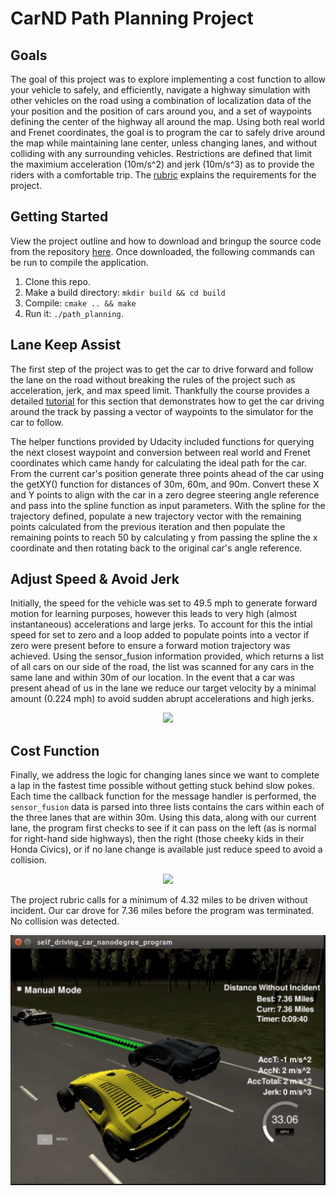 # CarND Path Planning Project

## Goals
The goal of this project was to explore implementing a cost function to allow your vehicle to safely, and efficiently, navigate a highway simulation with other vehicles on the road using a combination of localization data of the your position and the position of cars around you, and a set of waypoints defining the center of the highway all around the map. Using both real world and Frenet coordinates, the goal is to program the car to safely drive around the map while maintaining lane center, unless changing lanes, and without colliding with any surrounding vehicles. Restrictions are defined that limit the maximium acceleration (10m/s^2) and jerk (10m/s^3) as to provide the riders with a comfortable trip. The [rubric](https://review.udacity.com/#!/rubrics/1020/view) explains the requirements for the project.

## Getting Started
View the project outline and how to download and bringup the source code from the repository [here](https://github.com/djiglesias/CarND-Path-Planning-Project/blob/master/overview.md). Once downloaded, the following commands can be run to compile the application.

1. Clone this repo.
2. Make a build directory: `mkdir build && cd build`
3. Compile: `cmake .. && make`
4. Run it: `./path_planning`.

## Lane Keep Assist
The first step of the project was to get the car to drive forward and follow the lane on the road without breaking the rules of the project such as acceleration, jerk, and max speed limit. Thankfully the course provides a detailed [tutorial](https://www.youtube.com/watch?time_continue=1403&v=7sI3VHFPP0w) for this section that demonstrates how to get the car driving around the track by passing a vector of waypoints to the simulator for the car to follow.

The helper functions provided by Udacity included functions for querying the next closest waypoint and conversion between real world and Frenet coordinates which came handy for calculating the ideal path for the car. From the current car's position generate three points ahead of the car using the getXY() function for distances of 30m, 60m, and 90m. Convert these X and Y points to align with the car in a zero degree steering angle reference and pass into the spline function as input parameters. With the spline for the trajectory defined, populate a new trajectory vector with the remaining points calculated from the previous iteration and then populate the remaining points to reach 50 by calculating y from passing the spline the x coordinate and then rotating back to the original car's angle reference.

## Adjust Speed & Avoid Jerk
Initially, the speed for the vehicle was set to 49.5 mph to generate forward motion for learning purposes, however this leads to very high (almost instantaneous) accelerations and large jerks. To account for this the intial speed for set to zero and a loop added to populate points into a vector if zero were present before to ensure a forward motion trajectory was achieved. Using the sensor_fusion information provided, which returns a list of all cars on our side of the road, the list was scanned for any cars in the same lane and within 30m of our location. In the event that a car was present ahead of us in the lane we reduce our target velocity by a minimal amount (0.224 mph) to avoid sudden abrupt accelerations and high jerks. 

<p align="center">
 <img src="./res/collision_avoidance.gif" width=550>
</p>

## Cost Function
Finally, we address the logic for changing lanes since we want to complete a lap in the fastest time possible without getting stuck behind slow pokes. Each time the callback function for the message handler is performed, the `sensor_fusion` data is parsed into three lists contains the cars within each of the three lanes that are within 30m. Using this data, along with our current lane, the program first checks to see if it can pass on the left (as is normal for right-hand side highways), then the right (those cheeky kids in their Honda Civics), or if no lane change is available just reduce speed to avoid a collision.

<p align="center">
 <img src="./res/lane_change.gif" width=550>
</p>

The project rubric calls for a minimum of 4.32 miles to be driven without incident. Our car drove for 7.36 miles before the program was terminated. No collision was detected.

<p align="center">
 <img src="./res/full_lap.png" width=550>
</p>


